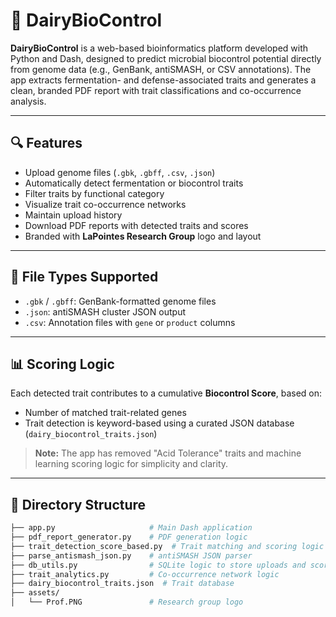 # 🧫 DairyBioControl

**DairyBioControl** is a web-based bioinformatics platform developed with Python and Dash, designed to predict microbial biocontrol potential directly from genome data (e.g., GenBank, antiSMASH, or CSV annotations). The app extracts fermentation- and defense-associated traits and generates a clean, branded PDF report with trait classifications and co-occurrence analysis.

---

## 🔍 Features

- Upload genome files (`.gbk`, `.gbff`, `.csv`, `.json`)
- Automatically detect fermentation or biocontrol traits
- Filter traits by functional category
- Visualize trait co-occurrence networks
- Maintain upload history
- Download PDF reports with detected traits and scores
- Branded with **LaPointes Research Group** logo and layout

---

## 📂 File Types Supported

- `.gbk` / `.gbff`: GenBank-formatted genome files
- `.json`: antiSMASH cluster JSON output
- `.csv`: Annotation files with `gene` or `product` columns

---

## 📊 Scoring Logic

Each detected trait contributes to a cumulative **Biocontrol Score**, based on:
- Number of matched trait-related genes
- Trait detection is keyword-based using a curated JSON database (`dairy_biocontrol_traits.json`)

> **Note:** The app has removed "Acid Tolerance" traits and machine learning scoring logic for simplicity and clarity.

---

## 📁 Directory Structure

```bash
├── app.py                     # Main Dash application
├── pdf_report_generator.py    # PDF generation logic
├── trait_detection_score_based.py  # Trait matching and scoring logic
├── parse_antismash_json.py    # antiSMASH JSON parser
├── db_utils.py                # SQLite logic to store uploads and scores
├── trait_analytics.py         # Co-occurrence network logic
├── dairy_biocontrol_traits.json  # Trait database
├── assets/
│   └── Prof.PNG               # Research group logo

